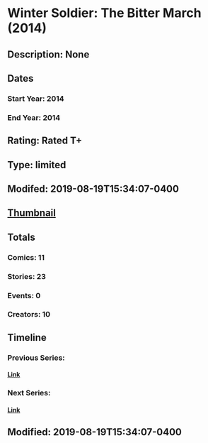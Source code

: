 # Winter Soldier: The Bitter March (2014)
## Description: None
## Dates
### Start Year: 2014
### End Year: 2014
## Rating: Rated T+
## Type: limited
## Modifed: 2019-08-19T15:34:07-0400
## [Thumbnail](http://i.annihil.us/u/prod/marvel/i/mg/9/70/542c66eb0f83d.jpg)
## Totals
### Comics: 11
### Stories: 23
### Events: 0
### Creators: 10
## Timeline
### Previous Series: 
#### [Link]()
### Next Series: 
#### [Link]()
## Modified: 2019-08-19T15:34:07-0400